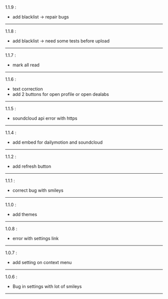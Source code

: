 1.1.9 :
 - add blacklist -> repair bugs

----------------------------------------

 1.1.8 :
 - add blacklist -> need some tests before upload
 
----------------------------------------

1.1.7 :
 - mark all read

----------------------------------------

1.1.6 :
 - text correction
 - add 2 buttons for open profile or open dealabs

----------------------------------------

1.1.5 :
 - soundcloud api error with https

----------------------------------------

1.1.4 :
 - add embed for dailymotion and  soundcloud

----------------------------------------

1.1.2 :
 - add refresh button

----------------------------------------

1.1.1 :
 - correct bug with smileys

----------------------------------------

1.1.0 :
 - add themes

----------------------------------------

1.0.8 :
 - error with settings link

----------------------------------------

1.0.7 :
 - add setting on context menu

----------------------------------------

1.0.6 :
 - Bug in settings with lot of smileys
 
----------------------------------------